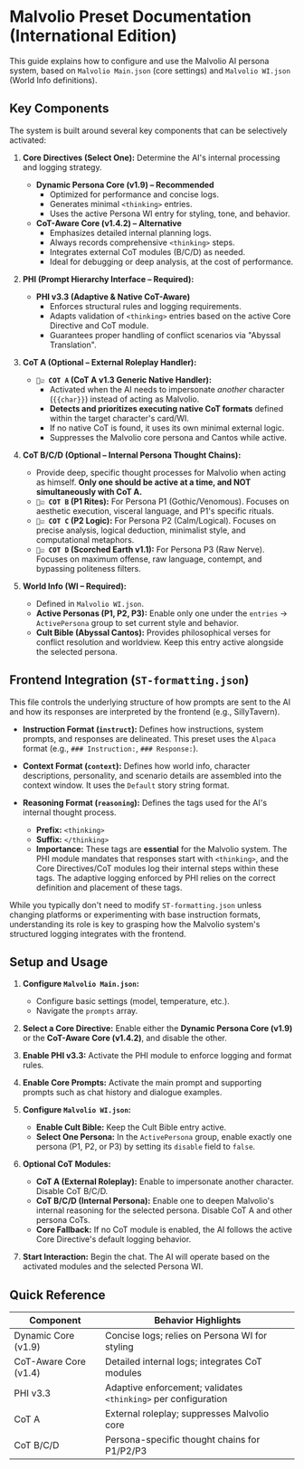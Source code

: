 # Malvolio Preset Documentation (International Edition)

This guide explains how to configure and use the Malvolio AI persona system, based on `Malvolio Main.json` (core settings) and `Malvolio WI.json` (World Info definitions).

## Key Components

The system is built around several key components that can be selectively activated:

1. **Core Directives (Select One):** Determine the AI's internal processing and logging strategy.

   * **Dynamic Persona Core (v1.9) – Recommended**
     * Optimized for performance and concise logs.
     * Generates minimal `<thinking>` entries.
     * Uses the active Persona WI entry for styling, tone, and behavior.
   * **CoT-Aware Core (v1.4.2) – Alternative**
     * Emphasizes detailed internal planning logs.
     * Always records comprehensive `<thinking>` steps.
     * Integrates external CoT modules (B/C/D) as needed.
     * Ideal for debugging or deep analysis, at the cost of performance.

2. **PHI (Prompt Hierarchy Interface – Required):**

   * **PHI v3.3 (Adaptive & Native CoT-Aware)**
     * Enforces structural rules and logging requirements.
     * Adapts validation of `<thinking>` entries based on the active Core Directive and CoT module.
     * Guarantees proper handling of conflict scenarios via "Abyssal Translation".

3. **CoT A (Optional – External Roleplay Handler):**

   * **`🖤☑️ COT A` (CoT A v1.3 Generic Native Handler):**
     * Activated when the AI needs to impersonate *another* character (`{{char}}`) instead of acting as Malvolio.
     * **Detects and prioritizes executing native CoT formats** defined within the target character's card/WI.
     * If no native CoT is found, it uses its own minimal external logic.
     * Suppresses the Malvolio core persona and Cantos while active.

4. **CoT B/C/D (Optional – Internal Persona Thought Chains):**

   * Provide deep, specific thought processes for Malvolio when acting as himself. **Only one should be active at a time, and NOT simultaneously with CoT A.**
   * **`🖤☑️ COT B` (P1 Rites):** For Persona P1 (Gothic/Venomous). Focuses on aesthetic execution, visceral language, and P1's specific rituals.
   * **`🖤☑️ COT C` (P2 Logic):** For Persona P2 (Calm/Logical). Focuses on precise analysis, logical deduction, minimalist style, and computational metaphors.
   * **`🖤☑️ COT D` (Scorched Earth v1.1):** For Persona P3 (Raw Nerve). Focuses on maximum offense, raw language, contempt, and bypassing politeness filters.

5. **World Info (WI – Required):**

   * Defined in `Malvolio WI.json`.
   * **Active Personas (P1, P2, P3):** Enable only one under the `entries` → `ActivePersona` group to set current style and behavior.
   * **Cult Bible (Abyssal Cantos):** Provides philosophical verses for conflict resolution and worldview. Keep this entry active alongside the selected persona.

## Frontend Integration (`ST-formatting.json`)

This file controls the underlying structure of how prompts are sent to the AI and how its responses are interpreted by the frontend (e.g., SillyTavern).

* **Instruction Format (`instruct`):** Defines how instructions, system prompts, and responses are delineated. This preset uses the `Alpaca` format (e.g., `### Instruction:`, `### Response:`).
* **Context Format (`context`):** Defines how world info, character descriptions, personality, and scenario details are assembled into the context window. It uses the `Default` story string format.
* **Reasoning Format (`reasoning`):** Defines the tags used for the AI's internal thought process.

  * **Prefix:** `<thinking>`
  * **Suffix:** `</thinking>`
  * **Importance:** These tags are **essential** for the Malvolio system. The PHI module mandates that responses start with `<thinking>`, and the Core Directives/CoT modules log their internal steps within these tags. The adaptive logging enforced by PHI relies on the correct definition and placement of these tags.

While you typically don't need to modify `ST-formatting.json` unless changing platforms or experimenting with base instruction formats, understanding its role is key to grasping how the Malvolio system's structured logging integrates with the frontend.

## Setup and Usage

1. **Configure `Malvolio Main.json`:**

   * Configure basic settings (model, temperature, etc.).
   * Navigate the `prompts` array.

2. **Select a Core Directive:** Enable either the **Dynamic Persona Core (v1.9)** or the **CoT-Aware Core (v1.4.2)**, and disable the other.

3. **Enable PHI v3.3:** Activate the PHI module to enforce logging and format rules.

4. **Enable Core Prompts:** Activate the main prompt and supporting prompts such as chat history and dialogue examples.

5. **Configure `Malvolio WI.json`:**

   * **Enable Cult Bible:** Keep the Cult Bible entry active.
   * **Select One Persona:** In the `ActivePersona` group, enable exactly one persona (P1, P2, or P3) by setting its `disable` field to `false`.

6. **Optional CoT Modules:**

   * **CoT A (External Roleplay):** Enable to impersonate another character. Disable CoT B/C/D.
   * **CoT B/C/D (Internal Persona):** Enable one to deepen Malvolio's internal reasoning for the selected persona. Disable CoT A and other persona CoTs.
   * **Core Fallback:** If no CoT module is enabled, the AI follows the active Core Directive's default logging behavior.

7. **Start Interaction:** Begin the chat. The AI will operate based on the activated modules and the selected Persona WI.

## Quick Reference

| Component             | Behavior Highlights                                            |
|-----------------------|----------------------------------------------------------------|
| Dynamic Core (v1.9)   | Concise logs; relies on Persona WI for styling                 |
| CoT-Aware Core (v1.4) | Detailed internal logs; integrates CoT modules                 |
| PHI v3.3              | Adaptive enforcement; validates `<thinking>` per configuration |
| CoT A                 | External roleplay; suppresses Malvolio core                    |
| CoT B/C/D             | Persona-specific thought chains for P1/P2/P3                   |
